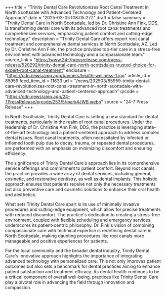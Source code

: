 +++
title = "Trinity Dental Care Revolutionizes Root Canal Treatment in North Scottsdale with Advanced Technology and Patient-Centered Approach"
date = "2025-03-05T08:05:27Z"
draft = false
summary = "Trinity Dental Care in North Scottsdale, led by Dr. Christine Ann Fink, DDS, is transforming dental care with its advanced root canal treatments and comprehensive services, emphasizing patient comfort and cutting-edge technology."
description = "Trinity Dental Care offers expert root canal treatment and comprehensive dental services in North Scottsdale, AZ. Led by Dr. Christine Ann Fink, the practice provides top-tier care in a stress-free environment with advanced technology and a compassionate team."
source_link = "https://www.24-7pressrelease.com/press-release/520292/trinity-dental-care-north-scottsdales-trusted-choice-for-expert-root-canal-treatment"
enclosure = "https://cdn.newsramp.app/banners/health-wellness-1.jpg"
article_id = 85959
feed_item_id = 11633
url = "/news/202503/85959-trinity-dental-care-revolutionizes-root-canal-treatment-in-north-scottsdale-with-advanced-technology-and-patient-centered-approach"
qrcode = "https://cdn.newsramp.app/24-7PressRelease/qrcode/253/5/mark4JWB.webp"
source = "24-7 Press Release"
+++

<p>In North Scottsdale, Trinity Dental Care is setting a new standard for dental treatments, particularly in the realm of root canal procedures. Under the leadership of Dr. Christine Ann Fink, DDS, the practice is leveraging state-of-the-art technology and a patient-centered approach to address complex dental issues. Root canal treatments, often necessitated by infected or inflamed tooth pulp due to decay, trauma, or repeated dental procedures, are performed with an emphasis on minimizing discomfort and ensuring efficiency.</p><p>The significance of Trinity Dental Care's approach lies in its comprehensive service offerings and commitment to patient comfort. Beyond root canals, the practice provides a wide array of dental services, including general, cosmetic, and restorative dentistry, as well as dental implants. This holistic approach ensures that patients receive not only the necessary treatments but also preventive care and cosmetic solutions to enhance their oral health and aesthetics.</p><p>What sets Trinity Dental Care apart is its use of minimally invasive procedures and cutting-edge equipment, which allow for precise treatments with reduced discomfort. The practice's dedication to creating a stress-free environment, coupled with flexible scheduling and emergency services, underscores its patient-centric philosophy. Dr. Fink's vision of combining compassionate care with technical expertise is redefining dental care in North Scottsdale, making daunting procedures like root canals more manageable and positive experiences for patients.</p><p>For the local community and the broader dental industry, Trinity Dental Care's innovative approach highlights the importance of integrating advanced technology with personalized care. This not only improves patient outcomes but also sets a benchmark for dental practices aiming to enhance patient satisfaction and treatment efficacy. As dental health continues to be a critical component of overall well-being, practices like Trinity Dental Care play a pivotal role in advancing the field through innovation and compassion.</p>